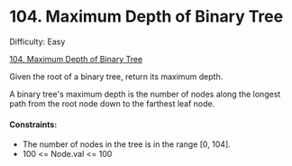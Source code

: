 # 104. Maximum Depth of Binary Tree

Difficulty: Easy

[104. Maximum Depth of Binary Tree](https://leetcode.com/problems/maximum-depth-of-binary-tree)

Given the root of a binary tree, return its maximum depth.

A binary tree's maximum depth is the number of nodes along the longest path from the root node down to the farthest leaf node.

#### Constraints:

-   The number of nodes in the tree is in the range [0, 104].
-   100 <= Node.val <= 100
